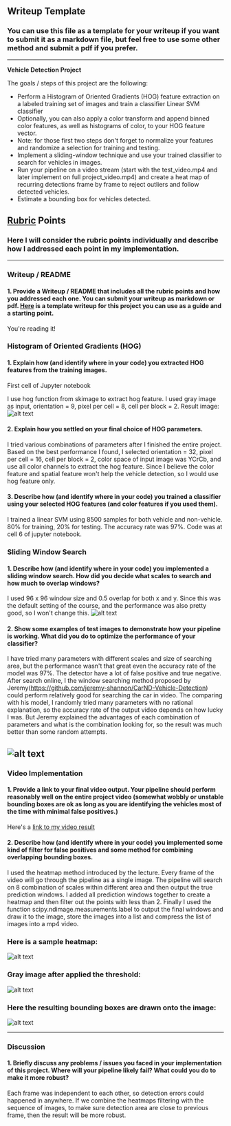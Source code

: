 ## Writeup Template
### You can use this file as a template for your writeup if you want to submit it as a markdown file, but feel free to use some other method and submit a pdf if you prefer.

---

**Vehicle Detection Project**

The goals / steps of this project are the following:

* Perform a Histogram of Oriented Gradients (HOG) feature extraction on a labeled training set of images and train a classifier Linear SVM classifier
* Optionally, you can also apply a color transform and append binned color features, as well as histograms of color, to your HOG feature vector. 
* Note: for those first two steps don't forget to normalize your features and randomize a selection for training and testing.
* Implement a sliding-window technique and use your trained classifier to search for vehicles in images.
* Run your pipeline on a video stream (start with the test_video.mp4 and later implement on full project_video.mp4) and create a heat map of recurring detections frame by frame to reject outliers and follow detected vehicles.
* Estimate a bounding box for vehicles detected.

[//]: # (Image References)
[image1]: ./result/img1.PNG
[image2]: ./result/img2.PNG
[image3]: ./result/img3.PNG
[image4]: ./result/img4.PNG
[image5]: ./result/img5.PNG
[image6]: ./result/img6.PNG
[video1]: ./project_video.mp4

## [Rubric](https://review.udacity.com/#!/rubrics/513/view) Points
### Here I will consider the rubric points individually and describe how I addressed each point in my implementation.  

---
### Writeup / README

#### 1. Provide a Writeup / README that includes all the rubric points and how you addressed each one.  You can submit your writeup as markdown or pdf.  [Here](https://github.com/udacity/CarND-Vehicle-Detection/blob/master/writeup_template.md) is a template writeup for this project you can use as a guide and a starting point.  

You're reading it!

### Histogram of Oriented Gradients (HOG)

#### 1. Explain how (and identify where in your code) you extracted HOG features from the training images.

First cell of Jupyter notebook  

I use hog function from skimage to extract hog feature. I used gray image as input, orientation = 9, pixel per cell = 8, cell per block = 2.
Result image:
![alt text][image1]

#### 2. Explain how you settled on your final choice of HOG parameters.

I tried various combinations of parameters after I finished the entire project. Based on the best performance I found, I selected orientation = 32, pixel per cell = 16, cell per block = 2, color space of input image was YCrCb, and use all color channels to extract the hog feature. Since I believe the color feature and spatial feature won't help the vehicle detection, so I would use hog feature only.

#### 3. Describe how (and identify where in your code) you trained a classifier using your selected HOG features (and color features if you used them).

I trained a linear SVM using 8500 samples for both vehicle and non-vehicle. 80% for training, 20% for testing. The accuracy rate was 97%. Code was at cell 6 of jupyter notebook.

### Sliding Window Search

#### 1. Describe how (and identify where in your code) you implemented a sliding window search.  How did you decide what scales to search and how much to overlap windows?

I used 96 x 96 window size and 0.5 overlap for both x and y. Since this was the default setting of the course, and the performance was also pretty good, so I won't change this.
![alt text][image2]

#### 2. Show some examples of test images to demonstrate how your pipeline is working.  What did you do to optimize the performance of your classifier?

I have tried many parameters with different scales and size of searching area, but the performance wasn't that great even the accuracy rate of the model was 97%. The detector have a lot of false positive and true negative. After search online, I the window searching method proposed by Jeremy(https://github.com/jeremy-shannon/CarND-Vehicle-Detection) could perform relatively good for searching the car in video. The comparing with his model, I randomly tried many parameters with no rational explanation, so the accuracy rate of the output video depends on how lucky I was. But Jeremy explained the advantages of each combination of parameters and what is the combination looking for, so the result was much better than some random attempts. 

![alt text][image3]
---

### Video Implementation

#### 1. Provide a link to your final video output.  Your pipeline should perform reasonably well on the entire project video (somewhat wobbly or unstable bounding boxes are ok as long as you are identifying the vehicles most of the time with minimal false positives.)
Here's a [link to my video result](./output_video.mp4)


#### 2. Describe how (and identify where in your code) you implemented some kind of filter for false positives and some method for combining overlapping bounding boxes.

I used the heatmap method introduced by the lecture. Every frame of the video will go through the pipeline as a single image. The pipeline will search on 8 combination of scales within different area and then output the true prediction windows. I added all prediction windows together to create a heatmap and then filter out the points with less than 2. Finally I used the function scipy.ndimage.measurements.label to output the final windows and draw it to the image, store the images into a list and compress the list of images into a mp4 video.

### Here is a sample heatmap:

![alt text][image4]

### Gray image after applied the threshold:

![alt text][image5]

### Here the resulting bounding boxes are drawn onto the image:
![alt text][image6]



---

### Discussion

#### 1. Briefly discuss any problems / issues you faced in your implementation of this project.  Where will your pipeline likely fail?  What could you do to make it more robust?

Each frame was independent to each other, so detection errors could happened in anywhere. If we combine the heatmaps filtering with the sequence of images, to make sure detection area are close to previous frame, then the result will be more robust.  

